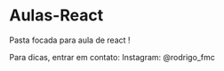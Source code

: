# Aulas-React
 Pasta focada para aula de react !

 Para dicas, entrar em contato:
 Instagram: @rodrigo_fmc
